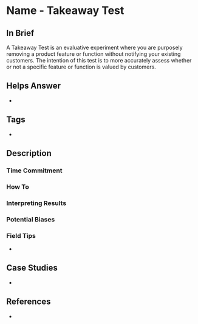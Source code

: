 # Name - Takeaway Test

## In Brief

A Takeaway Test is an evaluative experiment where you are purposely removing a product feature or function without notifying your existing customers. The intention of this test is to more accurately assess whether or not a specific feature or function is valued by customers.

## Helps Answer
 * 

## Tags
 * 

## Description

### Time Commitment

### How To

### Interpreting Results

### Potential Biases

### Field Tips
 * 

## Case Studies
 * 
 
## References
 * 